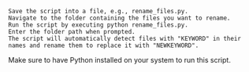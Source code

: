     Save the script into a file, e.g., rename_files.py.
    Navigate to the folder containing the files you want to rename.
    Run the script by executing python rename_files.py.
    Enter the folder path when prompted.
    The script will automatically detect files with "KEYWORD" in their names and rename them to replace it with "NEWKEYWORD".

Make sure to have Python installed on your system to run this script.
